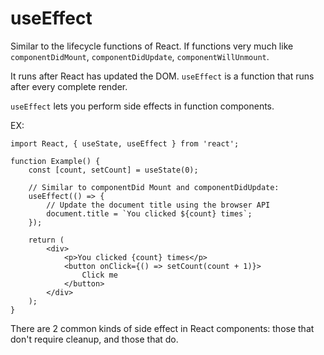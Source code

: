 # useEffect

Similar to the lifecycle functions of React.
If functions very much like `componentDidMount`, `componentDidUpdate`, `componentWillUnmount`.

It runs after React has updated the DOM. `useEffect` is a function that runs after every complete render.

`useEffect` lets you perform side effects in function components.

EX:
```
import React, { useState, useEffect } from 'react';

function Example() {
    const [count, setCount] = useState(0);

    // Similar to componentDid Mount and componentDidUpdate:
    useEffect(() => {
        // Update the document title using the browser API
        document.title = `You clicked ${count} times`;
    });

    return (
        <div>
            <p>You clicked {count} times</p>
            <button onClick={() => setCount(count + 1)}>
                Click me
            </button>
        </div>
    );
}
```

There are 2 common kinds of side effect in React components:
those that don't require cleanup, and those that do.

